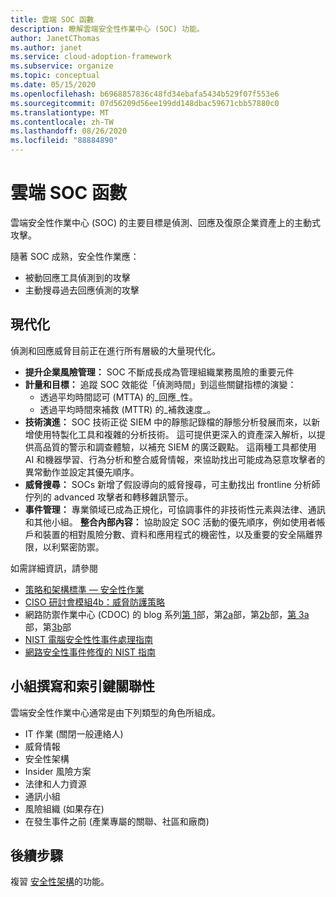 ```yaml
---
title: 雲端 SOC 函數
description: 瞭解雲端安全性作業中心 (SOC) 功能。
author: JanetCThomas
ms.author: janet
ms.service: cloud-adoption-framework
ms.subservice: organize
ms.topic: conceptual
ms.date: 05/15/2020
ms.openlocfilehash: b6968857836c48fd34ebafa5434b529f07f553e6
ms.sourcegitcommit: 07d56209d56ee199dd148dbac59671cbb57880c0
ms.translationtype: MT
ms.contentlocale: zh-TW
ms.lasthandoff: 08/26/2020
ms.locfileid: "88884890"
---
```

<!-- docsTest:casing "Cyber Defense Operations Center" -->
<!-- cSpell:ignore CISO MTTA MTTR SIEM NIST SOCs CDOC -->

# <a name="cloud-soc-functions"></a>雲端 SOC 函數

雲端安全性作業中心 (SOC) 的主要目標是偵測、回應及復原企業資產上的主動式攻擊。

隨著 SOC 成熟，安全性作業應：

- 被動回應工具偵測到的攻擊
- 主動搜尋過去回應偵測的攻擊

## <a name="modernization"></a>現代化

偵測和回應威脅目前正在進行所有層級的大量現代化。

- **提升企業風險管理：** SOC 不斷成長成為管理組織業務風險的重要元件
- **計量和目標：** 追蹤 SOC 效能從「偵測時間」到這些關鍵指標的演變：
  - 透過平均時間認可 (MTTA) 的_回應_性。
  - 透過平均時間來補救 (MTTR) 的_補救速度_。
- **技術演進：** SOC 技術正從 SIEM 中的靜態記錄檔的靜態分析發展而來，以新增使用特製化工具和複雜的分析技術。 這可提供更深入的資產深入解析，以提供高品質的警示和調查體驗，以補充 SIEM 的廣泛觀點。 這兩種工具都使用 AI 和機器學習、行為分析和整合威脅情報，來協助找出可能成為惡意攻擊者的異常動作並設定其優先順序。
- **威脅搜尋：** SOCs 新增了假設導向的威脅搜尋，可主動找出 frontline 分析師佇列的 advanced 攻擊者和轉移雜訊警示。
- **事件管理：** 專業領域已成為正規化，可協調事件的非技術性元素與法律、通訊和其他小組。
**整合內部內容：** 協助設定 SOC 活動的優先順序，例如使用者帳戶和裝置的相對風險分數、資料和應用程式的機密性，以及重要的安全隔離界限，以利緊密防禦。

 如需詳細資訊，請參閱

- [策略和架構標準 &mdash; 安全性作業](/security/compass/security-operations-videos-and-decks)
- [CISO 研討會模組4b：威脅防護策略](/security/ciso-workshop/ciso-workshop-module-4b)
- 網路防禦作業中心 (CDOC) 的 blog 系列[第 1](https://www.microsoft.com/security/blog/2019/02/21/lessons-learned-from-the-microsoft-soc-part-1-organization)部，第[2a](https://www.microsoft.com/security/blog/2019/04/23/lessons-learned-microsoft-soc-part-2-organizing-people)部，第[2b](https://www.microsoft.com/security/blog/2019/06/06/lessons-learned-from-the-microsoft-soc-part-2b-career-paths-and-readiness)部，[第 3a](https://www.microsoft.com/security/blog/2019/10/07/ciso-series-lessons-learned-from-the-microsoft-soc-part-3a-choosing-soc-tools)部，第[3b](https://www.microsoft.com/security/blog/2019/12/23/ciso-series-lessons-learned-from-the-microsoft-soc-part-3b-a-day-in-the-life)部
- [NIST 電腦安全性性事件處理指南](https://nvlpubs.nist.gov/nistpubs/SpecialPublications/NIST.SP.800-61r2.pdf)
- [網路安全性事件修復的 NIST 指南](https://nvlpubs.nist.gov/nistpubs/SpecialPublications/NIST.SP.800-184.pdf)

## <a name="team-composition-and-key-relationships"></a>小組撰寫和索引鍵關聯性

雲端安全性作業中心通常是由下列類型的角色所組成。

- IT 作業 (關閉一般連絡人) 
- 威脅情報
- 安全性架構
- Insider 風險方案
- 法律和人力資源
- 通訊小組
- 風險組織 (如果存在) 
- 在發生事件之前 (產業專屬的關聯、社區和廠商) 

## <a name="next-steps"></a>後續步驟

複習 [安全性架構](./cloud-security-architecture.md)的功能。
